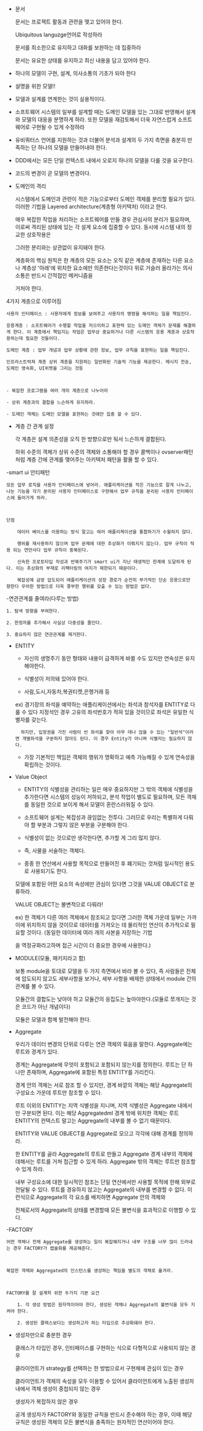 - 문서 


    문서는 프로젝트 활동과 관련을 맺고 있어야 한다.

 

    Ubiquitous languzge언어로 작성하라

 

    문서를 최소한으로 유지하고 대화를 보완하는 데 집중하라

 

    문서는 유요한 상태를 유지하고 최신 내용을 담고 있어야 한다.

 

- 하나의 모델이 구현, 설계, 의사소통의 기초가 되야 한다

 

- 설명을 위한 모델!!

 

- 모델과 설계를 연계한는 것이 실용적이다.

 

- 소프트웨어 시스템의 일부를 설계할 때는 도메인 모델을 있는 그대로 반영해서 설계와 모델의 대응을 분명하게 하라. 또한 모델을 재검토해서 더욱 자연스럽게 소프트웨어로 구현될 수 있게 수정하라

 

- 유비쿼터스 언어를 지원하는 것과 더불어 분석과 설계의 두 가지 측면을 충분히 만족하는 단 하나의 모델을 만들어내야 한다.

 

- DDD에서는 모든 단일 컨텍스트 내에서 오로지 하나의 모델을 다룰 것을 요구한다.

 

- 코드의 변경이 곧 모델의 변경이다. 

 

- 도메인의 격리

    시스템에서 도메인과 관련이 적은 기능으로부터 도메인 객체를 분리할 필요가 있다. 이러한 기법을 Layered architecture(계층형 아키텍처) 이라고 한다.

 

    매우 복잡한 작업을 처리하는 소프트웨어를 만들 경우 관심사의 분리가 필요하며, 이로써 격리된 상태에 있는 각 설계 요소에 집중할 수 있다. 동시에 시스템 내의 정교한 상호작용은 

    그러한 분리와는 상관없이 유지돼야 한다.

 

    계층화의 핵심 원칙은 한 계층의 모든 요소는 오직 같은 계층에 존재하는 다른 요소나 계층상 '아래'에 위치한 요소에만 의존한다는것이다 위로 거슬러 올라가는 의사소통은 반드시 간적접인 메커니즘을 

    거처야 한다.

4가지 계층으로 이루어짐                                                                                                                  

    사용자 인터페이스 : 사용자에게 정보를 보여주고 사용자의 명령을 해석하는 일을 책임진다.

    응용계층 : 소프트웨어가 수행할 작업을 저으이하고 표현력 있는 도메인 객체가 문제를 해결하게 한다. 이 계층에서 책임지는 작업은 업무상 중요하거나 다른 시스템의 응용 계층과 상호작용하는데 필요한 것들이다.

    도메인 계층 : 업무 개념과 업무 상황에 관한 정보, 업무 규칙을 표현하는 일을 책임진다.

    인프라스트럭쳐 계층 상위 계층을 지원하는 일반화된 기술적 기능을 제공한다. 메시지 전송, 도메인 영속화, UI위젯을 그리는 것등 

 

    - 복잡한 프로그램을 여러 개의 계층으로 나누어라

    - 상위 계층과의 결합을 느슨하게 유지하라.

    - 도메인 객체는 도메인 모델을 표현하는 것에만 집중 할 수 있다.

    

- 계층 간 관계 설정

    각 계층은 설계 의존성을 오직 한 방향으로만 둬서 느슨하게 결합된다. 

    하위 수준의 객체가 상위 수준의 객체와 소통해야 할 경우 콜백이나 ovserver패턴처럼 계층 간에 관계를 맺어주는 아키텍처 패턴을 활욜 할 수 있다.

 

-smart ui 안티패턴

    모든 업무 로직을 사용자 인터페이스에 넣어라. 애플리케이션을 작은 기능으로 잘게 나누고, 나눈 기능을 각기 분리된 사용자 인터페이스로 구현해서 업무 규칙을 분리된 사용자 인터페이스에 들어가게 하라.

 

    단점 

        데이터 베이스를 이용하는 방식 말고는 여러 애플리케이션을 통합하기가 수월하지 않다.

        행위를 재사용하지 않으며 업무 문제에 대한 추상화가 이뤄지지 않는다. 업무 규칙이 적용 되는 연만사다 업무 규칙이 중복된다.

        신속한 프로토타입 작성과 반복주기가 smart ui가 지닌 태생적인 한계에 도달하게 된다. 이는 추상화의 부재로 리팩터링의 여지가 제한되기 때문이다.

        복잡성에 금방 압도되어 애플리케이션의 성장 경로가 순전히 부가적인 단순 응용으로만 향한다 우아한 방법으로 더욱 풍부한 행위를 갖출 수 있는 방법은 없다.

 

-연관관계를 줄여라(다루는 방법)

    1. 탐색 방향을 부여한다.

    2. 한정자를 추가해서 사실상 다중성을 줄인다.

    3. 중요하지 않은 연관관계를 제거한다.

 

- ENTITY

    - 자신의 생명주기 동안 형태와 내용이 급격하게 바뀔 수도 있지만 연속성은 유지해야한다.

    - 식별성이 저의돼 있어야 한다.

    - 사람,도시,자동차,복권티켓,은행거래 등

    ex) 경기장의 좌석을 예약하는 애플리케이션에서는 좌석과 참석자를 ENTITY로 다룰 수 있다 지정석인 경우 고유의 좌석번호가 적혀 있을 것이므로 좌석은 유일한 식별자를 갖는다.

        하지만, 입장권을 가진 사람이 빈 좌석을 찾아 아무 데나 앉을 수 있는 "일반석"이라면 개별좌석을 구분하지 않아도 된다. 이 경우 Entity가 아니며 식별자는 필요하지 않다.

 

    - 가장 기본적인 책임은 객체의 행위가 명확하고 예측 가능해질 수 있게 연속성을 확립하는 것이다.

 

- Value Object

    - ENTITY의 식별성을 관리하는 일은 매우 중요하지만 그 밖의 객체에 식별성을 추가한다면 시스템의 성능이 저하되고, 분석 작업이 별도로 필요하며, 모든 객체를 동일한 것으로 보이게 해서 모델이 혼란스러워질 수 있다.

    - 소프트웨어 설계는 복잡성과 끊임없는 전투다. 그러므로 우리는 특별하게 다뤄야 할 부분과 그렇지 않은 부분을 구분해야 한다.

    - 식별성이 없는 것으로만 생각한다면, 추가할 게 그리 많지 않다.

    - 즉, 사물을 서술하는 객체다.

    - 종종 한 연산에서 사용할 목적으로 만들어진 후 폐기되는 것처럼 일시적인 용도로 사용되기도 한다.

 

    모델에 포함된 어떤 요소의 속성에만 관심이 있다면 그것을 VALUE OBJECT로 분류하라.

    VALUE OBJECT는 불변적으로 다뤄라!

 

    ex) 한 객체가 다른 여러 객체에서 참조되고 있다면 그러한 객체 가운데 일부는 가까이에 위치하지 않을 것이므로 데이터를 가져오는 데 물리적인 연산이 추가적으로 필요할 것이다. (동일한 데이터에 여러 개의 사본을 저장하는 기법

    을 역정규화라고하며 접근 시간이 더 중요한 경우에 사용한다.)

 

- MODULE(모듈, 패키지라고 함)

    보통 module을 토대로 모델을 두 가지 측면에서 바라 볼 수 있다, 즉 사람들은 전체에 압도되지 않고도 세부사항을 보거나, 세부 사항을 배제한 상태에서 module 간의 관계를 볼 수 있다.

    모듈간의 결합도는 낮아야 하고 모듈간의 응집도는 높아야한다.(모듈로 쪼개지는 것은 코드가 아닌 개념이다)

    

    모듈은 모델과 함께 발전해야 한다. 

 

- Aggregate

    우리가 데이터 변경의 단위로 다루는 연관 객체의 묶음을 말한다. Aggregate에는 루트와 경계가 있다.

    경계는 Aggregate에 무엇이 포함되고 포함되지 않는지를 정의한다. 루트는 단 하나만 존재하며, Aggregate에 포함된 특정 ENTITY를 가리킨다.

    경계 안의 객체는 서로 참조 할 수 있지만, 경계 바깥의 객체는 해당 Aggregate의 구성요소 가운데 루트만 참조할 수 있다.

    루트 이외의 ENTITY는 지역 식별성을 지니며, 지역 식별성은 Aggregate 내에서만 구분되면 된다. 이는 해당 Aggregatedml 경계 밖에 위치한 객체는 루트 ENTITY의 컨텍스트 말고는 Aggregate의 내부를 볼 수 없기 때문이다.

 

    ENTITY와 VALUE OBJECT를 Aggregate로 모으고 각각에 대해 경계를 정의하라.

    한 ENTITY를 골라 Aggregate의 루트로 만들고 Aggregate 경계 내부의 객체에 데해서는 루트를 거쳐 접근할 수 있게 하라. Aggregate 밖의 객체는 루트만 참조할 수 있게 하라.

    내부 구성요소에 대한 일시적인 참조는 단일 연산에서만 사용할 목적에 한해 외부로 전달될 수 있다. 루트를 경유하지 않고는 Aggregate의 내부를 변경할 수 없다. 이런식으로 Aggregate의 각 요소를 배치하면 Aggregate 안의 객체와

    전체로서의  Aggregate의 상태를 변경할때 모든 불변식을 효과적으로 이행할 수 있다.

 

-FACTORY

    어떤 객체나 전체 Aggregate를 생성하는 일이 복잡해지거나 내부 구조를 너무 많이 드러내는 경우 FACTORY가 캡슐화를 제공해준다.

 

    복잡한 객체와 Aggregated의 인스턴스를 생성하는 책임을 별도의 객체로 옮겨라.

 

    FACTORY를 잘 설계학 위한 두가지 기본 요건

        1. 각 생성 방법은 원자적이어야 한다, 생성된 객체나 Aggregate의 불변식을 모두 지켜야 한다.

        2. 생성된 클래스보다는 생성하고자 하는 타입으로 추상화돼야 한다.

 

- 생성자만으로 충분한 경우

    클래스가 타입인 경우, 인터페이스를 구현하는 식으로 다형적으로 사용되지 않는 경우

    클라이언트가 strategy를 선택하는 한 방법으로서 구현체에 관심이 있는 경우

    클라이언트가 객체의 속성을 모두 이용할 수 있어서 클라이언트에게 노출된 생성자 내에서 객체 생성이 중첩되지 않는 경우

    생성자가 복잡하지 않은 경우

    공개 생성자가 FACTORY와 동일한 규칙을 반드시 준수해야 하는 경우, 이때 해당 규칙은 생성된 객체의 모든 불변식을 충족하는 원자적인 연산이어야 한다.